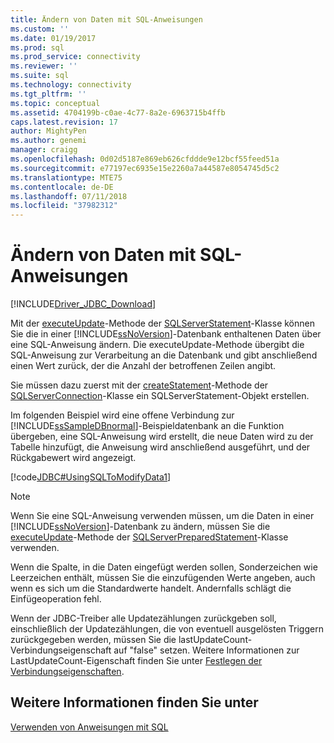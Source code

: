 ```yaml
---
title: Ändern von Daten mit SQL-Anweisungen
ms.custom: ''
ms.date: 01/19/2017
ms.prod: sql
ms.prod_service: connectivity
ms.reviewer: ''
ms.suite: sql
ms.technology: connectivity
ms.tgt_pltfrm: ''
ms.topic: conceptual
ms.assetid: 4704199b-c0ae-4c77-8a2e-6963715b4ffb
caps.latest.revision: 17
author: MightyPen
ms.author: genemi
manager: craigg
ms.openlocfilehash: 0d02d5187e869eb626cfddde9e12bcf55feed51a
ms.sourcegitcommit: e77197ec6935e15e2260a7a44587e8054745d5c2
ms.translationtype: MTE75
ms.contentlocale: de-DE
ms.lasthandoff: 07/11/2018
ms.locfileid: "37982312"
---
```

# <a name="using-an-sql-statement-to-modify-data"></a>Ändern von Daten mit SQL-Anweisungen
[!INCLUDE[Driver_JDBC_Download](../../includes/driver_jdbc_download.md)]

  Mit der [executeUpdate](../../connect/jdbc/reference/executeupdate-method-sqlserverstatement.md)-Methode der [SQLServerStatement](../../connect/jdbc/reference/sqlserverstatement-class.md)-Klasse können Sie die in einer [!INCLUDE[ssNoVersion](../../includes/ssnoversion_md.md)]-Datenbank enthaltenen Daten über eine SQL-Anweisung ändern. Die executeUpdate-Methode übergibt die SQL-Anweisung zur Verarbeitung an die Datenbank und gibt anschließend einen Wert zurück, der die Anzahl der betroffenen Zeilen angibt.  
  
 Sie müssen dazu zuerst mit der [createStatement](../../connect/jdbc/reference/createstatement-method-sqlserverconnection.md)-Methode der [SQLServerConnection](../../connect/jdbc/reference/sqlserverconnection-class.md)-Klasse ein SQLServerStatement-Objekt erstellen.  
  
 Im folgenden Beispiel wird eine offene Verbindung zur [!INCLUDE[ssSampleDBnormal](../../includes/sssampledbnormal_md.md)]-Beispieldatenbank an die Funktion übergeben, eine SQL-Anweisung wird erstellt, die neue Daten wird zu der Tabelle hinzufügt, die Anweisung wird anschließend ausgeführt, und der Rückgabewert wird angezeigt.  
  
 [!code[JDBC#UsingSQLToModifyData1](../../connect/jdbc/codesnippet/Java/using-an-sql-statement-t_1_1.java)]  
  
> [!NOTE]  
>  Wenn Sie eine SQL-Anweisung verwenden müssen, um die Daten in einer [!INCLUDE[ssNoVersion](../../includes/ssnoversion_md.md)]-Datenbank zu ändern, müssen Sie die [executeUpdate](../../connect/jdbc/reference/executeupdate-method-sqlserverpreparedstatement.md)-Methode der [SQLServerPreparedStatement](../../connect/jdbc/reference/sqlserverpreparedstatement-class.md)-Klasse verwenden.  
>   
>  Wenn die Spalte, in die Daten eingefügt werden sollen, Sonderzeichen wie Leerzeichen enthält, müssen Sie die einzufügenden Werte angeben, auch wenn es sich um die Standardwerte handelt. Andernfalls schlägt die Einfügeoperation fehl.  
>   
>  Wenn der JDBC-Treiber alle Updatezählungen zurückgeben soll, einschließlich der Updatezählungen, die von eventuell ausgelösten Triggern zurückgegeben werden, müssen Sie die lastUpdateCount-Verbindungseigenschaft auf "false" setzen. Weitere Informationen zur LastUpdateCount-Eigenschaft finden Sie unter [Festlegen der Verbindungseigenschaften](../../connect/jdbc/setting-the-connection-properties.md).  
  
## <a name="see-also"></a>Weitere Informationen finden Sie unter  
 [Verwenden von Anweisungen mit SQL](../../connect/jdbc/using-statements-with-sql.md)  
  
  
